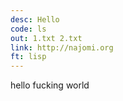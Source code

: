 ```yaml
---
desc: Hello
code: ls
out: 1.txt 2.txt
link: http://najomi.org
ft: lisp
---
```


hello fucking world
